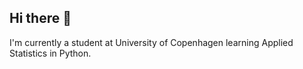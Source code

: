 ## Hi there 👋

I'm currently a student at University of Copenhagen learning Applied Statistics in Python.
